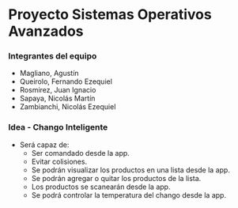 ﻿# Proyecto Sistemas Operativos Avanzados

### Integrantes del equipo

* Magliano, Agustín
* Queirolo, Fernando Ezequiel
* Rosmirez, Juan Ignacio
* Sapaya, Nicolás Martín
* Zambianchi, Nicolás Ezequiel

### Idea - Chango Inteligente
* Será capaz de:
  - Ser comandado desde la app.
  - Evitar colisiones.
  - Se podrán visualizar los productos en una lista desde la app.
  - Se podrán agregar o quitar los productos de la lista.
  - Los productos se scanearán desde la app.
  - Se podrá controlar la temperatura del chango desde la app.